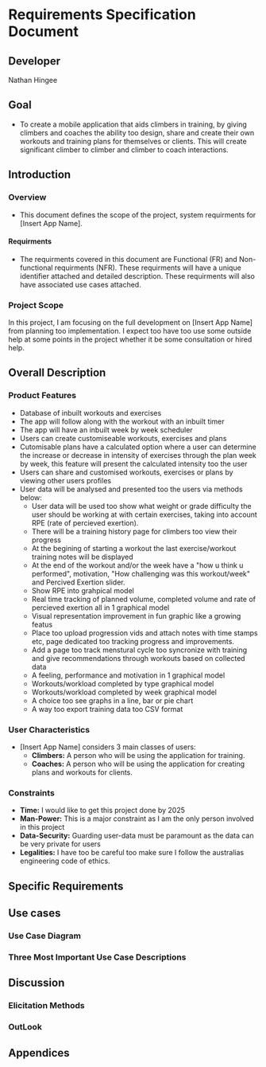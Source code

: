 # Requirements Specification Document

## Developer
Nathan Hingee

## Goal
- To create a mobile application that aids climbers in training, by giving climbers and coaches the ability too design, share and create their own workouts and training plans for themselves or clients. This will create  significant climber to climber and climber to coach interactions.

## Introduction
### Overview
- This document defines the scope of the project, system requirments for [Insert App Name].
  
#### Requirments
- The requirments covered in this document are Functional (FR) and Non-functional requirments (NFR). These requirments will have a unique identifier attached and detailed description. These requirments will also have associated use cases attached.


### Project Scope
In this project, I am focusing on the full development on [Insert App Name] from planning too implementation. I expect too have too use some outside help at some points in the project whether it be some consultation or hired help.

## Overall Description
### Product Features
- Database of inbuilt workouts and exercises
- The app will follow along with the workout with an inbuilt timer
- The app will have an inbuilt week by week scheduler
- Users can create customiseable workouts, exercises and plans
- Cutomisable plans have a calculated option where a user can determine the increase or decrease in intensity of exercises through the plan week by week, this feature will present the calculated intensity too the user
- Users can share and customised workouts, exercises or plans by viewing other users profiles
- User data will be analysed and presented too the users via methods below:
  - User data will be used too show what weight or grade difficulty the user should be working at with certain exercises, taking into account RPE (rate of percieved exertion).
  - There will be a training history page for climbers too view their progress
  - At the begining of starting a workout the last exercise/workout training notes will be displayed
  - At the end of the workout and/or the week have a "how u think u performed", motivation, "How challenging was this workout/week" and Percived Exertion slider.
  - Show RPE into grahpical model
  - Real time tracking of planned volume, completed volume and rate of percieved exertion all in 1 graphical model
  - Visual representation improvement in fun graphic like a growing featus
  - Place too upload progression vids and attach notes with time stamps etc, page dedicated too tracking progress and improvements.
  - Add a page too track menstural cycle too syncronize with training and give recommendations through workouts based on collected data
  - A feeling, performance and motivation in 1 graphical model
  - Workouts/workload completed by type graphical model
  -  Workouts/workload completed by week graphical model
  - A choice too see graphs in a line, bar or pie chart
  - A way too export training data too CSV format


### User Characteristics
- [Insert App Name] considers 3 main classes of users:
  - **Climbers:** A person who will be using the application for training.
  - **Coaches:** A person who will be using the application for creating plans and workouts for clients.

### Constraints
- **Time:** I would like to get this project done by 2025
- **Man-Power:** This is a major constraint as I am the only person involved in this project
- **Data-Security:** Guarding user-data must be paramount as the data can be very private for users
- **Legalities:** I have too be careful too make sure I follow the australias engineering code of ethics.

## Specific Requirements

## Use cases
### Use Case Diagram

### Three Most Important Use Case Descriptions

## Discussion
### Elicitation Methods

### OutLook

## Appendices
